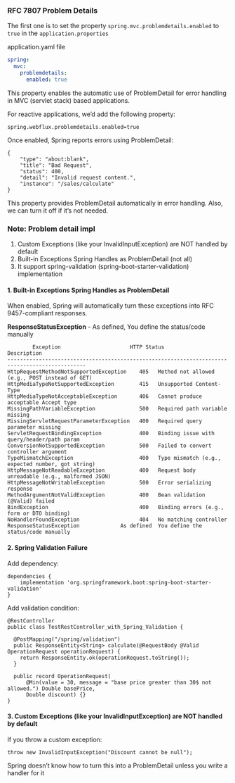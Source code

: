 ### RFC 7807 Problem Details

The first one is to set the property `spring.mvc.problemdetails.enabled`  to `true` in the `application.properties`

application.yaml file

```yaml
spring:
  mvc:
    problemdetails:
      enabled: true
```

This property enables the automatic use of ProblemDetail for error handling in MVC (servlet stack) based applications.

For reactive applications, we’d add the following property:

```
spring.webflux.problemdetails.enabled=true
```

Once enabled, Spring reports errors using ProblemDetail:

```
{
    "type": "about:blank",
    "title": "Bad Request",
    "status": 400,
    "detail": "Invalid request content.",
    "instance": "/sales/calculate"
}
```

This property provides ProblemDetail automatically in error handling.
Also, we can turn it off if it’s not needed.

### Note: Problem detail impl

1. Custom Exceptions (like your InvalidInputException) are NOT handled by default
2. Built-in Exceptions Spring Handles as ProblemDetail (not all)
3. It support spring-validation (spring-boot-starter-validation) implementation

#### 1. Built-in Exceptions Spring Handles as ProblemDetail

When enabled, Spring will automatically turn these exceptions into RFC 9457-compliant responses.

**ResponseStatusException** - As defined, You define the status/code manually

```
        Exception                      HTTP Status	           Description
-----------------------------------------------------------------------------------------------        
HttpRequestMethodNotSupportedException	  405	Method not allowed (e.g., POST instead of GET)
HttpMediaTypeNotSupportedException	      415	Unsupported Content-Type
HttpMediaTypeNotAcceptableException	      406	Cannot produce acceptable Accept type
MissingPathVariableException	          500	Required path variable missing
MissingServletRequestParameterException	  400	Required query parameter missing
ServletRequestBindingException	          400	Binding issue with query/header/path param
ConversionNotSupportedException	          500	Failed to convert controller argument
TypeMismatchException	                  400	Type mismatch (e.g., expected number, got string)
HttpMessageNotReadableException	          400	Request body unreadable (e.g., malformed JSON)
HttpMessageNotWritableException	          500	Error serializing response
MethodArgumentNotValidException	          400	Bean validation (@Valid) failed
BindException	                          400	Binding errors (e.g., form or DTO binding)
NoHandlerFoundException	                  404	No matching controller
ResponseStatusException	            As defined	You define the status/code manually
```

#### 2. Spring Validation Failure

Add dependency:

```
dependencies {
    implementation 'org.springframework.boot:spring-boot-starter-validation'
}
```

Add validation condition:

```
@RestController
public class TestRestController_with_Spring_Validation {

  @PostMapping("/spring/validation")
  public ResponseEntity<String> calculate(@RequestBody @Valid OperationRequest operationRequest) {
    return ResponseEntity.ok(operationRequest.toString());
  }

  public record OperationRequest(
      @Min(value = 30, message = "base price greater than 30$ not allowed.") Double basePrice,
      Double discount) {}
}
```

#### 3. Custom Exceptions (like your InvalidInputException) are NOT handled by default

If you throw a custom exception:

```throw new InvalidInputException("Discount cannot be null");```

Spring doesn’t know how to turn this into a ProblemDetail unless you write a handler for it

